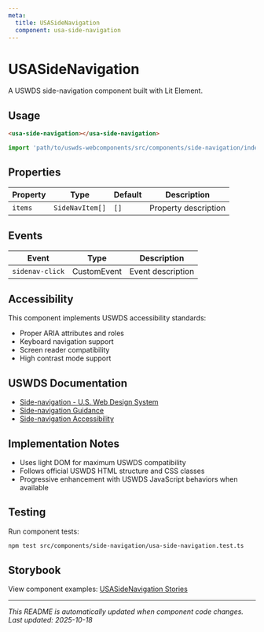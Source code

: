```yaml
---
meta:
  title: USASideNavigation
  component: usa-side-navigation
---
```


# USASideNavigation

A USWDS side-navigation component built with Lit Element.

## Usage

```html
<usa-side-navigation></usa-side-navigation>
```

```javascript
import 'path/to/uswds-webcomponents/src/components/side-navigation/index.js';
```

## Properties

| Property | Type | Default | Description |
|----------|------|---------|-------------|
| `items` | `SideNavItem[]` | `[]` | Property description |

## Events

| Event | Type | Description |
|-------|------|-------------|
| `sidenav-click` | CustomEvent | Event description |

## Accessibility

This component implements USWDS accessibility standards:

- Proper ARIA attributes and roles
- Keyboard navigation support
- Screen reader compatibility
- High contrast mode support

## USWDS Documentation

- [Side-navigation - U.S. Web Design System](https://designsystem.digital.gov/components/side-navigation/)
- [Side-navigation Guidance](https://designsystem.digital.gov/components/side-navigation/#guidance)
- [Side-navigation Accessibility](https://designsystem.digital.gov/components/side-navigation/#accessibility)

## Implementation Notes

- Uses light DOM for maximum USWDS compatibility
- Follows official USWDS HTML structure and CSS classes
- Progressive enhancement with USWDS JavaScript behaviors when available

## Testing

Run component tests:

```bash
npm test src/components/side-navigation/usa-side-navigation.test.ts
```

## Storybook

View component examples: [USASideNavigation Stories](http://localhost:6006/?path=/story/components-side-navigation)

---

_This README is automatically updated when component code changes._
_Last updated: 2025-10-18_
